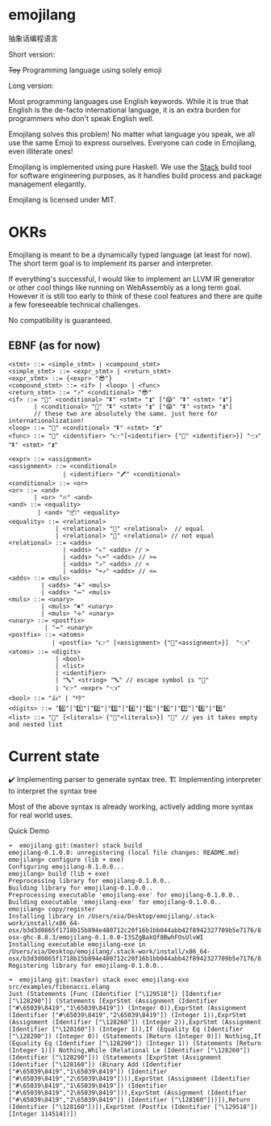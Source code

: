 # emojilang
抽象话编程语言

Short version:

~~Toy~~ Programming language using solely emoji

Long version:

Most programming languages use English keywords. While it is true that English is the de-facto international language, it is an extra burden for programmers who don't speak English well.

Emojilang solves this problem! No matter what language you speak, we all use  the same Emoji to express ourselves. Everyone can code in Emojilang, even illiterate ones!

Emojilang is implemented using pure Haskell. We use the [Stack](https://github.com/commercialhaskell/stack) build tool for software engineering purposes, as it handles build process and package management elegantly.

Emojilang is licensed under MIT.

# OKRs
Emojilang is meant to be a dynamically typed language (at least for now). The short term goal is to implement its parser and interpreter.

If everything's successful, I would like to implement an LLVM IR generator or other cool things like running on WebAssembly as a long term goal. However it is still too early to think of these cool features and there are quite a few foreseeable technical challenges.

No compatibility is guaranteed.

## EBNF (as for now)
```
<stmt> ::= <simple_stmt> | <compound_stmt>
<simple_stmt> ::= <expr_stmt> | <return_stmt>
<expr_stmt> ::= {<expr> "😎"}
<compound_stmt> ::= <if> | <loop> | <func>
<return_stmt> ::= "⤴️" <conditional> "😎"
<if> ::= "🤔" <conditional> "⏬" <stmt> "⏫" ["😱" "⏬" <stmt> "⏫"]
       | <conditional> "🐴" "⏬" <stmt> "⏫" ["😱" "⏬" <stmt> "⏫"]
       // these two are absolutely the same. just here for internationalization!
<loop> ::= "🔁" <conditional> "⏬" <stmt> "⏫"
<func> ::= "🔣" <identifier> "👉"[<identifier> {"🔨" <identifier>}] "👈" "⏬" <stmt> "⏫"

<expr> ::= <assignment>
<assignment> ::= <conditional>
               | <identifier> "️🖊️" <conditional>
<conditional> ::= <or>
<or> ::= <and> 
       | <or> "🔥" <and>
<and> ::= <equality>
        | <and> "📦" <equality>
<equality> ::= <relational> 
             | <relational> "🙆" <relational>  // equal
             | <relational> "🙅" <relational> // not equal
<relational> ::= <adds>
               | <adds> "↖️" <adds> // >
               | <adds> "↖️⬅️" <adds> // >=
               | <adds> "↗️" <adds> // <
               | <adds> "➡️↗️" <adds> // <=
<adds> ::= <muls>
         | <adds> "➕" <muls>
         | <adds> "➖" <muls>
<muls> ::= <unary>
         | <muls> "✖️" <unary> 
         | <muls> "➗" <unary>
<unary> ::= <postfix>
          | "➖" <unary>
<postfix> ::= <atoms>
            | <postfix> "👉" [<assignment> {"🔨"<assignment>}]  "👈"
<atoms> ::= <digits>
             | <bool>
             | <list>
             | <identifier>
             | "🔤" <string> "🔤" // escape symbol is "📌"
             | "👉" <expr> "👈"
<bool> ::= "👍" | "👎"
<digits> ::= "0️⃣"|"1️⃣"|"2️⃣"|"3️⃣"|"4️⃣"|"5️⃣"|"6️⃣"|"7️⃣"|"8️⃣"|"9️⃣"
<list> ::= "🤜" [<literals> {"🔨"<literals>}] "🤛" // yes it takes empty and nested list
```

# Current state
✔️ Implementing parser to generate syntax tree.
🏗️ Implementing interpreter to interpret the syntax tree

Most of the above syntax is already working, actively adding more syntax for real world uses.

Quick Demo
```
➜  emojilang git:(master) stack build
emojilang-0.1.0.0: unregistering (local file changes: README.md)
emojilang> configure (lib + exe)
Configuring emojilang-0.1.0.0...
emojilang> build (lib + exe)
Preprocessing library for emojilang-0.1.0.0..
Building library for emojilang-0.1.0.0..
Preprocessing executable 'emojilang-exe' for emojilang-0.1.0.0..
Building executable 'emojilang-exe' for emojilang-0.1.0.0..
emojilang> copy/register
Installing library in /Users/xia/Desktop/emojilang/.stack-work/install/x86_64-osx/b3d3d0865f1718b15b894e480712c20f16b1bb044abb42f8942327709b5e7176/8.8.3/lib/x86_64-osx-ghc-8.8.3/emojilang-0.1.0.0-I3SZgBakQf8BwhFOsUlvWI
Installing executable emojilang-exe in /Users/xia/Desktop/emojilang/.stack-work/install/x86_64-osx/b3d3d0865f1718b15b894e480712c20f16b1bb044abb42f8942327709b5e7176/8.8.3/bin
Registering library for emojilang-0.1.0.0..

➜  emojilang git:(master) stack exec emojilang-exe src/examples/fibonacci.elang
Just (Statements [Func (Identifier ["\129518"]) [Identifier ["\128290"]] (Statements [ExprStmt (Assignment (Identifier ["#\65039\8419","1\65039\8419"]) (Integer 0)),ExprStmt (Assignment (Identifier ["#\65039\8419","2\65039\8419"]) (Integer 1)),ExprStmt (Assignment (Identifier ["\128260"]) (Integer 2)),ExprStmt (Assignment (Identifier ["\128160"]) (Integer 1)),If (Equality Eq (Identifier ["\128290"]) (Integer 0)) (Statements [Return (Integer 0)]) Nothing,If (Equality Eq (Identifier ["\128290"]) (Integer 1)) (Statements [Return (Integer 1)]) Nothing,While (Relational Le (Identifier ["\128260"]) (Identifier ["\128290"])) (Statements [ExprStmt (Assignment (Identifier ["\128160"]) (Binary Add (Identifier ["#\65039\8419","1\65039\8419"]) (Identifier ["#\65039\8419","2\65039\8419"]))),ExprStmt (Assignment (Identifier ["#\65039\8419","1\65039\8419"]) (Identifier ["#\65039\8419","2\65039\8419"])),ExprStmt (Assignment (Identifier ["#\65039\8419","2\65039\8419"]) (Identifier ["\128160"]))]),Return (Identifier ["\128160"])]),ExprStmt (Postfix (Identifier ["\129518"]) [Integer 114514])])
```
